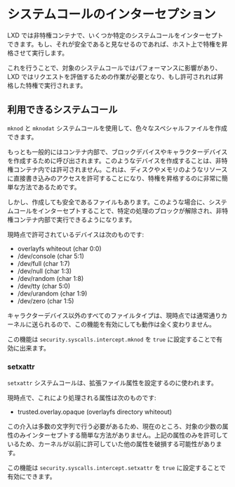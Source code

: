 # システムコールのインターセプション
LXD では非特権コンテナで、いくつか特定のシステムコールをインターセプトできます。もし、それが安全であると見なせるのであれば、ホスト上で特権を昇格させて実行します。

これを行うことで、対象のシステムコールではパフォーマンスに影響があり、LXD ではリクエストを評価するための作業が必要となり、もし許可されれば昇格した特権で実行されます。

## 利用できるシステムコール
`mknod` と `mknodat` システムコールを使用して、色々なスペシャルファイルを作成できます。

もっとも一般的にはコンテナ内部で、ブロックデバイスやキャラクターデバイスを作成するために呼び出されます。このようなデバイスを作成することは、非特権コンテナ内では許可されません。これは、ディスクやメモリのようなリソースに直接書き込みのアクセスを許可することになり、特権を昇格するのに非常に簡単な方法であるためです。

しかし、作成しても安全であるファイルもあります。このような場合に、システムコールをインターセプトすることで、特定の処理のブロックが解除され、非特権コンテナ内部で実行できるようになります。

現時点で許可されているデバイスは次のものです:

 - overlayfs whiteout (char 0:0)
 - /dev/console (char 5:1)
 - /dev/full (char 1:7)
 - /dev/null (char 1:3)
 - /dev/random (char 1:8)
 - /dev/tty (char 5:0)
 - /dev/urandom (char 1:9)
 - /dev/zero (char 1:5)

キャラクターデバイス以外のすべてのファイルタイプは、現時点では通常通りカーネルに送られるので、この機能を有効にしても動作は全く変わりません。

この機能は `security.syscalls.intercept.mknod` を `true` に設定することで有効に出来ます。

### setxattr
`setxattr` システムコールは、拡張ファイル属性を設定するのに使われます。

現時点で、これにより処理される属性は次のものです:

 - trusted.overlay.opaque (overlayfs directory whiteout)

この介入は多数の文字列で行う必要があるため、現在のところ、対象の少数の属性のみインターセプトする簡単な方法がありません。上記の属性のみを許可しているため、カーネルが以前に許可していた他の属性を破損する可能性があります。

この機能は `security.syscalls.intercept.setxattr` を `true` に設定することで有効にできます。

